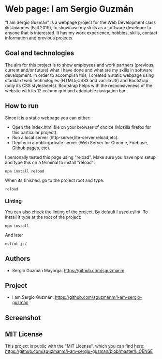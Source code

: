 # Web page: I am Sergio Guzmán

"I am Sergio Guzmán" is a webpage project for the Web Development class @ Uniandes (Fall 2019), to showcase my skills as a software developer to anyone that is interested. It has my work experience, hobbies, skills, contact information and previous projects.

## Goal and technologies

The aim for this project is to show employees and work partners (previous, current and/or future) what I have done and what are my skills in software development. In order to accomplish this, I created a static webpage using standard web technologies (HTML5,CSS3 and vanilla JS) and Bootstrap (only its CSS stylesheets). Bootstrap helps with the responsiveness of the website with its 12 column grid and adaptable navigation bar.

## How to run

Since it is a static webpage you can either:

- Open the index.html file on your browser of choice (Mozilla firefox for this particular project).
- Run a local server (http-server,lite-server,reload,etc).
- Deploy in a public/private server (Web Server for Chrome, Firebase, Github pages, etc).

I personally tested this page using "reload". Make sure you have npm setup and type this on a terminal to install "reload":

```
npm install reload
```

When its finished, go to the project root and type:

```
reload
```

### Linting

You can also check the linting of the project. By default I used eslint. To install it type at the root of the project:

```
npm install
```

And later

```
eslint js/
```

## Authors

- Sergio Guzmán Mayorga: https://github.com/sguzmanm

## Project

- I am Sergio Guzmán: https://github.com/sguzmanm/i-am-sergio-guzman

## Screenshot

## MIT License

This project is public with the "MIT License", which you can find here: https://github.com/sguzmanm/i-am-sergio-guzman/blob/master/LICENSE
